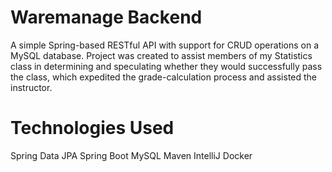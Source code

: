 # Waremanage Backend
 A simple Spring-based RESTful API with support for CRUD operations on a MySQL database. Project was created to assist members of my Statistics class in determining and speculating whether they would successfully pass the class, which expedited the grade-calculation process and assisted the instructor.
 
 # Technologies Used
 Spring Data JPA
 Spring Boot
 MySQL
 Maven
 IntelliJ
 Docker
 
